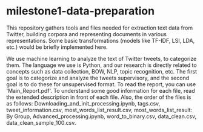 # milestone1-data-preparation
This repository gathers tools and files needed for extraction text data from Twitter, building corpora and representing documents in various representations. Some basic transformations (models like TF-IDF, LSI, LDA, etc.) would be briefly implemented here.

We use machine learning to analyze the text of Twitter tweets, to categorize them. The language we use is Python, and our research is directly related to concepts such as data collection, BOW, NLP, topic recognition, etc. The first goal is to categorize and analyze the tweets supervisory, and the second goal is to do these for unsupervised format. To read the report, you can use 'Main_Report.pdf'. To understand some good information for each file, read the extended description in front of each file. Also, the order of the files is as follows: Downloading_and_init_processing.ipynb, tags.csv, tweet_information.csv, most_words_list_result.csv, most_words_list_result: By Group, Advanced_processing.ipynb, word_to_binary.csv, data_clean.csv, data_clean_sample_100.csv.
